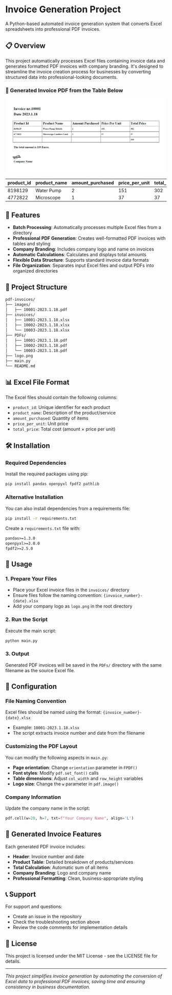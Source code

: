 # Invoice Generation Project

A Python-based automated invoice generation system that converts Excel spreadsheets into professional PDF invoices.

## 📋 Overview

This project automatically processes Excel files containing invoice data and generates formatted PDF invoices with company branding. It's designed to streamline the invoice creation process for businesses by converting structured data into professional-looking documents.

### 📄 Generated Invoice PDF from the Table Below

[![Invoice Preview](images/10001-2023.1.18.png)](PDFs/10001-2023.1.18.pdf)

| product_id | product_name | amount_purchased | price_per_unit | total_price |
|------------|--------------|------------------|----------------|-------------|
| 8198129    | Water Pump   | 2                | 151            | 302         |
| 4772822    | Microscope   | 1                | 37             | 37          |


## 🚀 Features

- **Batch Processing**: Automatically processes multiple Excel files from a directory
- **Professional PDF Generation**: Creates well-formatted PDF invoices with tables and styling
- **Company Branding**: Includes company logo and name on invoices
- **Automatic Calculations**: Calculates and displays total amounts
- **Flexible Data Structure**: Supports standard invoice data formats
- **File Organization**: Separates input Excel files and output PDFs into organized directories

## 📁 Project Structure

```
pdf-invoices/
├── images/
│   ├── 10001-2023.1.18.pdf
├── invoices/
│   ├── 10001-2023.1.18.xlsx
│   ├── 10002-2023.1.18.xlsx
│   └── 10003-2023.1.18.xlsx
├── PDFs/
│   ├── 10001-2023.1.18.pdf
│   ├── 10002-2023.1.18.pdf
│   └── 10003-2023.1.18.pdf
├── logo.png
├── main.py
└── README.md
```

## 📊 Excel File Format

The Excel files should contain the following columns:
- `product_id`: Unique identifier for each product
- `product_name`: Description of the product/service
- `amount_purchased`: Quantity of items
- `price_per_unit`: Unit price
- `total_price`: Total cost (amount × price per unit)

## 🛠️ Installation

### Required Dependencies
Install the required packages using pip:

```bash
pip install pandas openpyxl fpdf2 pathlib
```

### Alternative Installation
You can also install dependencies from a requirements file:

```bash
pip install -r requirements.txt
```

Create a `requirements.txt` file with:
```
pandas>=1.3.0
openpyxl>=3.0.0
fpdf2>=2.5.0
```

## 📝 Usage

### 1. Prepare Your Files
- Place your Excel invoice files in the `invoices/` directory
- Ensure files follow the naming convention: `{invoice_number}-{date}.xlsx`
- Add your company logo as `logo.png` in the root directory

### 2. Run the Script
Execute the main script:

```bash
python main.py
```

### 3. Output
Generated PDF invoices will be saved in the `PDFs/` directory with the same filename as the source Excel file.

## 🔧 Configuration

### File Naming Convention
Excel files should be named using the format: `{invoice_number}-{date}.xlsx`
- Example: `10001-2023.1.18.xlsx`
- The script extracts invoice number and date from the filename

### Customizing the PDF Layout
You can modify the following aspects in `main.py`:
- **Page orientation**: Change `orientation` parameter in `FPDF()`
- **Font styles**: Modify `pdf.set_font()` calls
- **Table dimensions**: Adjust `col_width` and `row_height` variables
- **Logo size**: Change the `w` parameter in `pdf.image()`

### Company Information
Update the company name in the script:
```python
pdf.cell(w=20, h=7, txt=f"Your Company Name", align='L')
```

## 📄 Generated Invoice Features

Each generated PDF invoice includes:
- **Header**: Invoice number and date
- **Product Table**: Detailed breakdown of products/services
- **Total Calculation**: Automatic sum of all items
- **Company Branding**: Logo and company name
- **Professional Formatting**: Clean, business-appropriate styling

## 📞 Support

For support and questions:
- Create an issue in the repository
- Check the troubleshooting section above
- Review the code comments for implementation details

## 📜 License

This project is licensed under the MIT License - see the LICENSE file for details.

---

*This project simplifies invoice generation by automating the conversion of Excel data to professional PDF invoices, saving time and ensuring consistency in business documentation.*